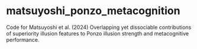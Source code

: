 # matsuyoshi_ponzo_metacognition
Code for Matsuyoshi et al. (2024) Overlapping yet dissociable contributions of superiority illusion features to Ponzo illusion strength and metacognitive performance.
